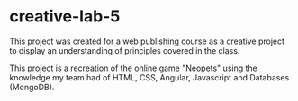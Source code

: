 # creative-lab-5

This project was created for a web publishing course as a creative project to 
display an understanding of principles covered in the class.

This project is a recreation of the online game "Neopets" using the knowledge my team had of 
HTML, CSS, Angular, Javascript and Databases (MongoDB).
